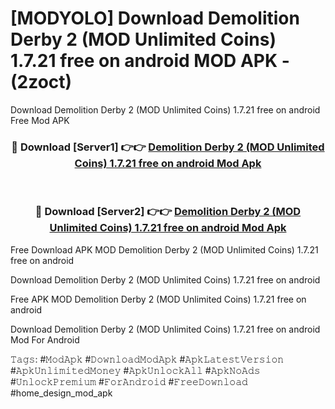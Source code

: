 # [MODYOLO] Download Demolition Derby 2 (MOD Unlimited Coins) 1.7.21 free on android MOD APK - (2zoct)
Download Demolition Derby 2 (MOD Unlimited Coins) 1.7.21 free on android Free Mod APK

<div align="center">
<h3>🔴 Download [Server1] 👉👉 <a href="https://apk-comot.site?title=Demolition_Derby_2_(MOD_Unlimited_Coins)_1.7.21_free_on_android">Demolition Derby 2 (MOD Unlimited Coins) 1.7.21 free on android Mod Apk</a></h3><br>

<h3>🔴 Download [Server2] 👉👉 <a href="https://apk-comot.site?title=Demolition_Derby_2_(MOD_Unlimited_Coins)_1.7.21_free_on_android">Demolition Derby 2 (MOD Unlimited Coins) 1.7.21 free on android Mod Apk</a></h3>
</div>


Free Download APK MOD Demolition Derby 2 (MOD Unlimited Coins) 1.7.21 free on android

Download Demolition Derby 2 (MOD Unlimited Coins) 1.7.21 free on android 

Free APK MOD Demolition Derby 2 (MOD Unlimited Coins) 1.7.21 free on android 

Download Demolition Derby 2 (MOD Unlimited Coins) 1.7.21 free on android Mod For Android

𝚃𝚊𝚐𝚜: #𝙼𝚘𝚍𝙰𝚙𝚔 #𝙳𝚘𝚠𝚗𝚕𝚘𝚊𝚍𝙼𝚘𝚍𝙰𝚙𝚔 #𝙰𝚙𝚔𝙻𝚊𝚝𝚎𝚜𝚝𝚅𝚎𝚛𝚜𝚒𝚘𝚗 #𝙰𝚙𝚔𝚄𝚗𝚕𝚒𝚖𝚒𝚝𝚎𝚍𝙼𝚘𝚗𝚎𝚢 #𝙰𝚙𝚔𝚄𝚗𝚕𝚘𝚌𝚔𝙰𝚕𝚕 #𝙰𝚙𝚔𝙽𝚘𝙰𝚍𝚜 #𝚄𝚗𝚕𝚘𝚌𝚔𝙿𝚛𝚎𝚖𝚒𝚞𝚖 #𝙵𝚘𝚛𝙰𝚗𝚍𝚛𝚘𝚒𝚍 #𝙵𝚛𝚎𝚎𝙳𝚘𝚠𝚗𝚕𝚘𝚊𝚍 #home_design_mod_apk